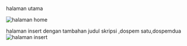 halaman utama

![halaman home](https://github.com/user-attachments/assets/4f3f0d03-8297-4431-a0d4-0cb539531af1)

halaman insert dengan tambahan judul skripsi ,dospem satu,dospemdua
![halaman insert ](https://github.com/user-attachments/assets/f336cbba-52cd-4712-9bc8-1a94d0ed1e3c)
